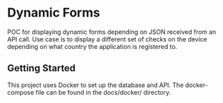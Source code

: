 # Dynamic Forms

POC for displaying dynamic forms depending on JSON received from an API call. 
Use case is to display a different set of checks on the device depending on what country the application is registered to.

## Getting Started

This project uses Docker to set up the database and API. The docker-compose file can be found in the docs/docker/ directory.
